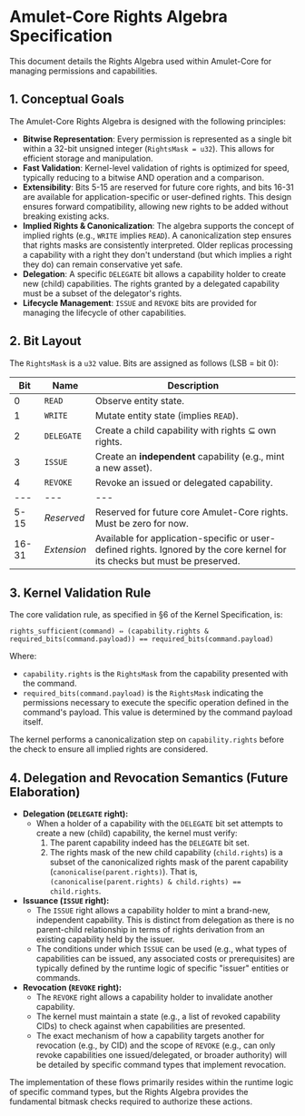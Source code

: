 # Amulet-Core Rights Algebra Specification

This document details the Rights Algebra used within Amulet-Core for managing permissions and capabilities.

## 1. Conceptual Goals

The Amulet-Core Rights Algebra is designed with the following principles:

*   **Bitwise Representation**: Every permission is represented as a single bit within a 32-bit unsigned integer (`RightsMask = u32`). This allows for efficient storage and manipulation.
*   **Fast Validation**: Kernel-level validation of rights is optimized for speed, typically reducing to a bitwise AND operation and a comparison.
*   **Extensibility**: Bits 5-15 are reserved for future core rights, and bits 16-31 are available for application-specific or user-defined rights. This design ensures forward compatibility, allowing new rights to be added without breaking existing acks.
*   **Implied Rights & Canonicalization**: The algebra supports the concept of implied rights (e.g., `WRITE` implies `READ`). A canonicalization step ensures that rights masks are consistently interpreted. Older replicas processing a capability with a right they don't understand (but which implies a right they do) can remain conservative yet safe.
*   **Delegation**: A specific `DELEGATE` bit allows a capability holder to create new (child) capabilities. The rights granted by a delegated capability must be a subset of the delegator's rights.
*   **Lifecycle Management**: `ISSUE` and `REVOKE` bits are provided for managing the lifecycle of other capabilities.

## 2. Bit Layout

The `RightsMask` is a `u32` value. Bits are assigned as follows (LSB = bit 0):

| Bit | Name       | Description                                                     |
|-----|------------|-----------------------------------------------------------------|
| 0   | `READ`     | Observe entity state.                                           |
| 1   | `WRITE`    | Mutate entity state (implies `READ`).                           |
| 2   | `DELEGATE` | Create a child capability with rights ⊆ own rights.             |
| 3   | `ISSUE`    | Create an **independent** capability (e.g., mint a new asset).   |
| 4   | `REVOKE`   | Revoke an issued or delegated capability.                       |
| --- | ---        | ---                                                             |
| 5-15| *Reserved* | Reserved for future core Amulet-Core rights. Must be zero for now. |
| 16-31| *Extension*| Available for application-specific or user-defined rights. Ignored by the core kernel for its checks but must be preserved. |

## 3. Kernel Validation Rule

The core validation rule, as specified in §6 of the Kernel Specification, is:

`rights_sufficient(command) ⇔ (capability.rights & required_bits(command.payload)) == required_bits(command.payload)`

Where:
*   `capability.rights` is the `RightsMask` from the capability presented with the command.
*   `required_bits(command.payload)` is the `RightsMask` indicating the permissions necessary to execute the specific operation defined in the command's payload. This value is determined by the command payload itself.

The kernel performs a canonicalization step on `capability.rights` before the check to ensure all implied rights are considered.

## 4. Delegation and Revocation Semantics (Future Elaboration)

*   **Delegation (`DELEGATE` right):**
    *   When a holder of a capability with the `DELEGATE` bit set attempts to create a new (child) capability, the kernel must verify:
        1.  The parent capability indeed has the `DELEGATE` bit set.
        2.  The rights mask of the new child capability (`child.rights`) is a subset of the canonicalized rights mask of the parent capability (`canonicalise(parent.rights)`). That is, `(canonicalise(parent.rights) & child.rights) == child.rights`.
*   **Issuance (`ISSUE` right):**
    *   The `ISSUE` right allows a capability holder to mint a brand-new, independent capability. This is distinct from delegation as there is no parent-child relationship in terms of rights derivation from an existing capability held by the issuer.
    *   The conditions under which `ISSUE` can be used (e.g., what types of capabilities can be issued, any associated costs or prerequisites) are typically defined by the runtime logic of specific "issuer" entities or commands.
*   **Revocation (`REVOKE` right):**
    *   The `REVOKE` right allows a capability holder to invalidate another capability.
    *   The kernel must maintain a state (e.g., a list of revoked capability CIDs) to check against when capabilities are presented.
    *   The exact mechanism of how a capability targets another for revocation (e.g., by CID) and the scope of `REVOKE` (e.g., can only revoke capabilities one issued/delegated, or broader authority) will be detailed by specific command types that implement revocation.

The implementation of these flows primarily resides within the runtime logic of specific command types, but the Rights Algebra provides the fundamental bitmask checks required to authorize these actions. 